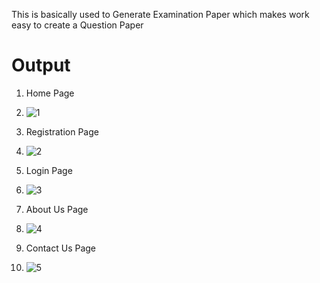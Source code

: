 This is basically used to Generate Examination Paper which makes work easy to create a Question Paper 

# Output 

1. Home Page
2. ![1](https://github.com/user-attachments/assets/614d90c1-1136-4c23-933e-79bbbec9ea16)

3. Registration Page
4. ![2](https://github.com/user-attachments/assets/71865fb9-2eec-4512-be1c-a3a9c2db324e)

5. Login Page
6. ![3](https://github.com/user-attachments/assets/ecdc01ab-664b-41e9-a2bf-222028f855aa)

7. About Us Page
8. ![4](https://github.com/user-attachments/assets/8a77c1c1-fbc9-4970-9ca5-083818e6426f)

9. Contact Us Page
10. ![5](https://github.com/user-attachments/assets/e6c4b135-f7b3-4aac-a5ad-21924ef746f1)




